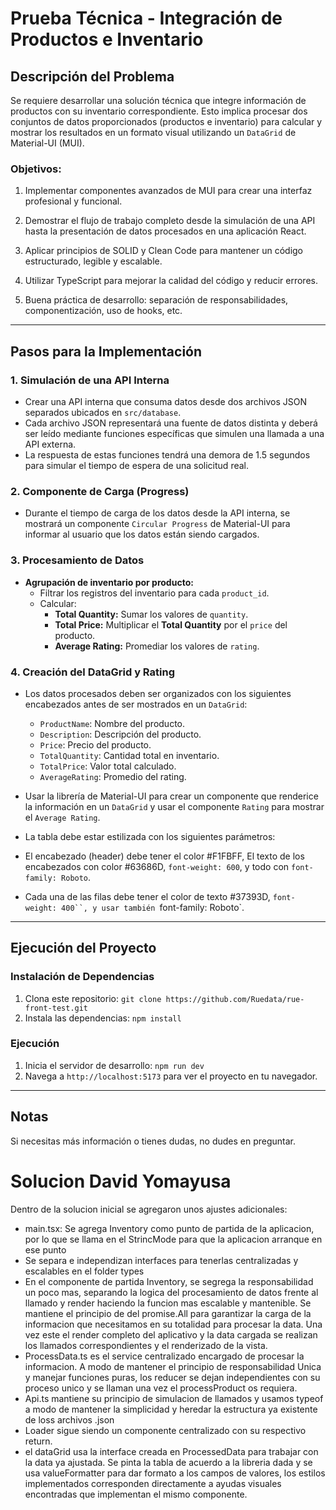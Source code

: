 # Prueba Técnica - Integración de Productos e Inventario

## Descripción del Problema

Se requiere desarrollar una solución técnica que integre información de productos con su inventario correspondiente. Esto implica procesar dos conjuntos de datos proporcionados (productos e inventario) para calcular y mostrar los resultados en un formato visual utilizando un `DataGrid` de Material-UI (MUI).

### Objetivos:

1. Implementar componentes avanzados de MUI para crear una interfaz profesional y funcional.

2. Demostrar el flujo de trabajo completo desde la simulación de una API hasta la presentación de datos procesados en una aplicación React.

3. Aplicar principios de SOLID y Clean Code para mantener un código estructurado, legible y escalable.

4. Utilizar TypeScript para mejorar la calidad del código y reducir errores.

5. Buena práctica de desarrollo: separación de responsabilidades, componentización, uso de hooks, etc.

---

## Pasos para la Implementación

### 1. Simulación de una API Interna

- Crear una API interna que consuma datos desde dos archivos JSON separados ubicados en `src/database`.
- Cada archivo JSON representará una fuente de datos distinta y deberá ser leído mediante funciones específicas que simulen una llamada a una API externa.
- La respuesta de estas funciones tendrá una demora de 1.5 segundos para simular el tiempo de espera de una solicitud real.

### 2. Componente de Carga (Progress)

- Durante el tiempo de carga de los datos desde la API interna, se mostrará un componente `Circular Progress` de Material-UI para informar al usuario que los datos están siendo cargados.

### 3. Procesamiento de Datos

- **Agrupación de inventario por producto:**
  - Filtrar los registros del inventario para cada `product_id`.
  - Calcular:
    - **Total Quantity:** Sumar los valores de `quantity`.
    - **Total Price:** Multiplicar el **Total Quantity** por el `price` del producto.
    - **Average Rating:** Promediar los valores de `rating`.

### 4. Creación del DataGrid y Rating

- Los datos procesados deben ser organizados con los siguientes encabezados antes de ser mostrados en un `DataGrid`:
  - `ProductName`: Nombre del producto.
  - `Description`: Descripción del producto.
  - `Price`: Precio del producto.
  - `TotalQuantity`: Cantidad total en inventario.
  - `TotalPrice`: Valor total calculado.
  - `AverageRating`: Promedio del rating.

- Usar la librería de Material-UI para crear un componente que renderice la información en un `DataGrid` y usar el componente `Rating` para mostrar el `Average Rating`.

 - La tabla debe estar estilizada con los siguientes parámetros:
  - El encabezado (header) debe tener el color #F1FBFF, El texto de los encabezados con color #63686D, `font-weight: 600`, y todo con `font-family: Roboto`.
  - Cada una de las filas debe tener el color de texto #37393D, `font-weight: 400``, y usar también `font-family: Roboto`.

---

## Ejecución del Proyecto

### Instalación de Dependencias

1. Clona este repositorio: `git clone https://github.com/Ruedata/rue-front-test.git`
2. Instala las dependencias: `npm install`

### Ejecución

1. Inicia el servidor de desarrollo: `npm run dev`
2. Navega a `http://localhost:5173` para ver el proyecto en tu navegador.

---

## Notas

Si necesitas más información o tienes dudas, no dudes en preguntar.

# Solucion David Yomayusa
Dentro de la solucion inicial se agregaron unos ajustes adicionales:
- main.tsx: Se agrega Inventory como punto de partida de la aplicacion, por lo que se llama en el StrincMode para que la aplicacion arranque en ese punto
- Se separa e independizan interfaces para tenerlas centralizadas y escalables en el folder types
- En el componente de partida Inventory, se segrega la responsabilidad un poco mas, separando la logica del procesamiento de datos frente al llamado y render haciendo la funcion mas escalable y mantenible. Se mantiene el principio de del promise.All para garantizar la carga de la informacion que necesitamos en su totalidad para procesar la data. Una vez este el render completo del aplicativo  y la data cargada se realizan los llamados correspondientes y el renderizado de la vista.
- ProcessData.ts es el service centralizado encargado de procesar la informacion. A modo de mantener el principio de responsabilidad Unica y manejar funciones puras, los reducer se dejan independientes con su proceso unico y se llaman una vez el processProduct os requiera.
- Api.ts mantiene su principio de simulacion de llamados y usamos typeof a modo de mantener la simplicidad  y heredar la estructura ya existente de loss archivos .json
- Loader sigue siendo un componente centralizado con su respectivo return.
- el dataGrid usa la interface creada en ProcessedData para trabajar con la data ya ajustada. Se pinta la tabla de acuerdo a la libreria dada y se usa valueFormatter para dar formato a los campos de valores, los estilos implementados corresponden directamente a ayudas visuales encontradas que implementan el mismo componente.